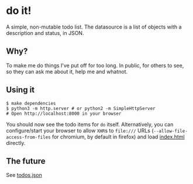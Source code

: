# do it!

A simple, non-mutable todo list. The datasource is a list of objects
with a description and status, in JSON.

## Why?

To make me do things I've put off for too long. In public, for others to
see, so they can ask me about it, help me and whatnot.

## Using it

    $ make dependencies
    $ python3 -m http.server # or python2 -m SimpleHttpServer
    # Open http://localhost:8000 in your browser

You should now see the todo items for `do` itself. Alternatively, you
can configure/start your browser to allow `XHR`s to `file:///` URLs
(`--allow-file-access-from-files` for chromium, by default in firefox)
and load [index.html](./index.html) directly.

## The future

See [todos.json](./todos.json)
